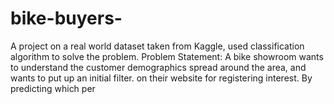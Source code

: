 # bike-buyers-
A project on a real world dataset taken from Kaggle, used classification algorithm to solve the problem.  Problem Statement: A bike showroom wants to understand the customer demographics spread around the area, and wants to put up an initial filter. on their website for registering interest. By predicting which per
